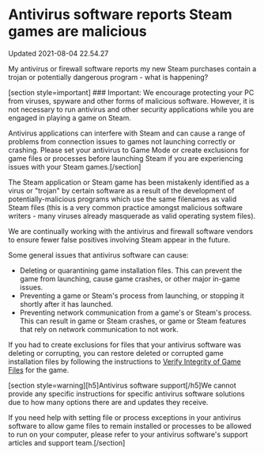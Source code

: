 # Antivirus software reports Steam games are malicious
Updated 2021-08-04 22.54.27

My antivirus or firewall software reports my new Steam purchases contain a trojan or potentially dangerous program - what is happening?  
  
[section style=important] ### Important:
We encourage protecting your PC from viruses, spyware and other forms of malicious software. However, it is not necessary to run antivirus and other security applications while you are engaged in playing a game on Steam.  
  
Antivirus applications can interfere with Steam and can cause a range of problems from connection issues to games not launching correctly or crashing. Please set your antivirus to Game Mode or create exclusions for game files or processes before launching Steam if you are experiencing issues with your Steam games.[/section]  
  
The Steam application or Steam game has been mistakenly identified as a virus or "trojan" by certain software as a result of the development of potentially-malicious programs which use the same filenames as valid Steam files (this is a very common practice amongst malicious software writers - many viruses already masquerade as valid operating system files).  
  
We are continually working with the antivirus and firewall software vendors to ensure fewer false positives involving Steam appear in the future.  
  
Some general issues that antivirus software can cause:  

* Deleting or quarantining game installation files. This can prevent the game from launching, cause game crashes, or other major in-game issues.
* Preventing a game or Steam's process from launching, or stopping it shortly after it has launched.
* Preventing network communication from a game's or Steam's process. This can result in game or Steam crashes, or game or Steam features that rely on network communication to not work.

  
If you had to create exclusions for files that your antivirus software was deleting or corrupting, you can restore deleted or corrupted game installation files by following the instructions to [Verify Integrity of Game Files](https://help.steampowered.com/en/faqs/view/0C48-FCBD-DA71-93EB) for the game.  
  
[section style=warning][h5]Antivirus software support[/h5]We cannot provide any specific instructions for specific antivirus software solutions due to how many options there are and updates they receive.   
  
If you need help with setting file or process exceptions in your antivirus software to allow game files to remain installed or processes to be allowed to run on your computer, please refer to your antivirus software's support articles and support team.[/section]